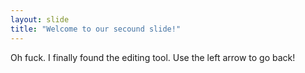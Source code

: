 ```yaml
---
layout: slide
title: "Welcome to our secound slide!"
---
```

Oh fuck. I finally found the editing tool.
Use the left arrow to go back!
